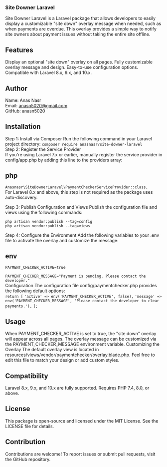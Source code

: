 ### Site Downer Laravel
Site Downer Laravel is a Laravel package that allows developers to easily display a customizable "site down" overlay message when needed, such as when payments are overdue. This overlay provides a simple way to notify site owners about payment issues without taking the entire site offline.

## Features
Display an optional "site down" overlay on all pages.
Fully customizable overlay message and design.
Easy-to-use configuration options.
Compatible with Laravel 8.x, 9.x, and 10.x.


## Author
Name: Anas Nasr <br>
Email: anasn5020@gmail.com <br>
GitHub: anasn5020 <br>


## Installation
Step 1: Install via Composer
Run the following command in your Laravel project directory:
`composer require anasnasr/site-downer-laravel` <br>
Step 2: Register the Service Provider <br>
If you're using Laravel 7.x or earlier, manually register the service provider in config/app.php by adding this line to the providers array:

## php
`Anasnasr\SiteDownerLaravel\PaymentCheckerServiceProvider::class,` <br>
For Laravel 8.x and above, this step is not required as the package uses auto-discovery.

Step 3: Publish Configuration and Views
Publish the configuration file and views using the following commands:

`php artisan vendor:publish --tag=config` <br>
`php artisan vendor:publish --tag=views` <br>

Step 4: Configure the Environment
Add the following variables to your .env file to activate the overlay and customize the message:

## env
`PAYMENT_CHECKER_ACTIVE=true` <br>
 
`PAYMENT_CHECKER_MESSAGE="Payment is pending. Please contact the developer."` <br>
Configuration
The configuration file config/paymentchecker.php provides the following default options: <br>
```return [```
    ```'active' => env('PAYMENT_CHECKER_ACTIVE', false),```
    ```'message' => env('PAYMENT_CHECKER_MESSAGE', 'Please contact the developer to clear payments.'),```
```];```
## Usage
When PAYMENT_CHECKER_ACTIVE is set to true, the "site down" overlay will appear across all pages.
The overlay message can be customized via the PAYMENT_CHECKER_MESSAGE environment variable.
Customizing the Overlay
The default overlay view is located in resources/views/vendor/paymentchecker/overlay.blade.php.
Feel free to edit this file to match your design or add custom styles.

## Compatibility
Laravel 8.x, 9.x, and 10.x are fully supported.
Requires PHP 7.4, 8.0, or above.
## License
This package is open-source and licensed under the MIT License. See the LICENSE file for details.

## Contribution
Contributions are welcome! To report issues or submit pull requests, visit the GitHub repository.